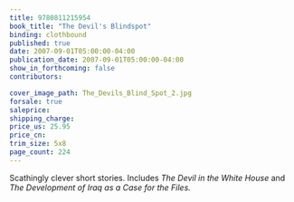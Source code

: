 ```yaml
---
title: 9780811215954
book_title: "The Devil's Blindspot"
binding: clothbound
published: true
date: 2007-09-01T05:00:00-04:00
publication_date: 2007-09-01T05:00:00-04:00
show_in_forthcoming: false
contributors:

cover_image_path: The_Devils_Blind_Spot_2.jpg
forsale: true
saleprice:
shipping_charge:
price_us: 25.95
price_cn:
trim_size: 5x8
page_count: 224
---
```

Scathingly clever short stories. Includes _The Devil in the White House_ and _The Development of Iraq as a Case for the Files._

